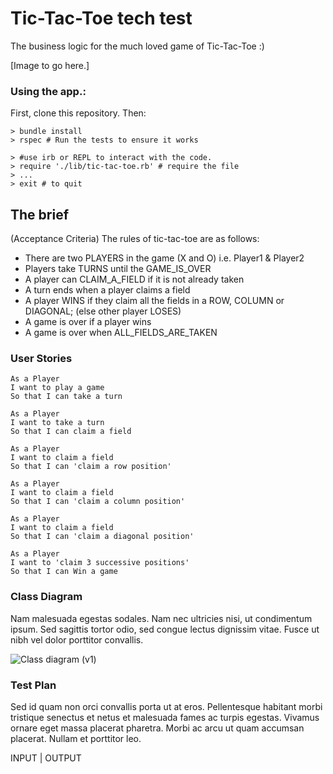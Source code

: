 # Tic-Tac-Toe tech test

The business logic for the much loved game of Tic-Tac-Toe :)

[Image to go here.]


### Using the app.:

First, clone this repository. Then:

```
> bundle install
> rspec # Run the tests to ensure it works

> #use irb or REPL to interact with the code.
> require './lib/tic-tac-toe.rb' # require the file
> ...
> exit # to quit
```

## The brief
(Acceptance Criteria) The rules of tic-tac-toe are as follows:

* There are two PLAYERS in the game (X and O) i.e. Player1 & Player2
* Players take TURNS until the GAME_IS_OVER
* A player can CLAIM_A_FIELD if it is not already taken
* A turn ends when a player claims a field
* A player WINS if they claim all the fields in a ROW, COLUMN or DIAGONAL; (else other player LOSES)
* A game is over if a player wins
* A game is over when ALL_FIELDS_ARE_TAKEN


### User Stories
 ```
 As a Player
 I want to play a game
 So that I can take a turn

 As a Player
 I want to take a turn
 So that I can claim a field

 As a Player
 I want to claim a field
 So that I can 'claim a row position'

 As a Player
 I want to claim a field
 So that I can 'claim a column position'

 As a Player
 I want to claim a field
 So that I can 'claim a diagonal position'

 As a Player
 I want to 'claim 3 successive positions'
 So that I can Win a game
 ```

### Class Diagram
Nam malesuada egestas sodales. Nam nec ultricies nisi, ut condimentum ipsum. Sed sagittis tortor odio, sed congue lectus dignissim vitae. Fusce ut nibh vel dolor porttitor convallis.

![Class diagram (v1)](https://user-images.githubusercontent.com/33905131/71097340-c107f280-21a7-11ea-8e61-f921d5a88323.jpg)


### Test Plan
Sed id quam non orci convallis porta ut at eros. Pellentesque habitant morbi tristique senectus et netus et malesuada fames ac turpis egestas. Vivamus ornare eget massa placerat pharetra. Morbi ac arcu ut quam accumsan placerat. Nullam et porttitor leo.

INPUT    |   OUTPUT
